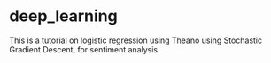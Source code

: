 # deep_learning
This is a tutorial on logistic regression using Theano using Stochastic Gradient Descent, for sentiment analysis.
